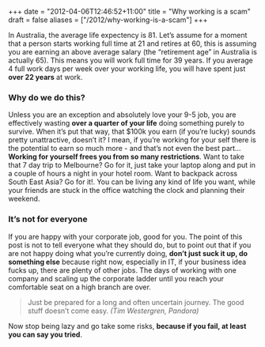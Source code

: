 +++
date = "2012-04-06T12:46:52+11:00"
title = "Why working is a scam"
draft = false
aliases = ["/2012/why-working-is-a-scam"]
+++

<p>In Australia, the average life expectency is 81. Let&#8217;s assume for a moment that a person starts working full time at 21 and retires at 60, this is assuming you are earning an above average salary (the &#8220;retirement age&#8221; in Australia is actually 65). This means you will work full time for 39 years. If you average 4 full work days per week over your working life, you will have spent just <strong>over 22 years</strong> at work.</p>

<h3 id='why_do_we_do_this'>Why do we do this?</h3>

<p>Unless you are an exception and absolutely love your 9-5 job, you are effectively wasting <strong>over a quarter of your life</strong> doing something purely to survive. When it&#8217;s put that way, that $100k you earn (if you&#8217;re lucky) sounds pretty unattractive, doesn&#8217;t it? I mean, if you&#8217;re working for your self there is the potential to earn so much more - and that&#8217;s not even the best part&#8230; <strong>Working for yourself frees you from so many restrictions</strong>. Want to take that 7 day trip to Melbourne? Go for it, just take your laptop along and put in a couple of hours a night in your hotel room. Want to backpack across South East Asia? Go for it!. You can be living any kind of life you want, while your friends are stuck in the office watching the clock and planning their weekend.</p>

<h3 id='its_not_for_everyone'>It&#8217;s not for everyone</h3>

<p>If you are happy with your corporate job, good for you. The point of this post is not to tell everyone what they should do, but to point out that if you are not happy doing what you&#8217;re currently doing, <strong>don&#8217;t just suck it up, do something else</strong> because right now, especially in IT, if your business idea fucks up, there are plenty of other jobs. The days of working with one company and scaling up the corporate ladder until you reach your comfortable seat on a high branch are over.</p>

<blockquote>
<p>Just be prepared for a long and often uncertain journey. The good stuff doesn&#8217;t come easy. <i>(Tim Westergren, Pandora)</i></p>
</blockquote>

<p>Now stop being lazy and go take some risks, <strong>because if you fail, at least you can say you tried</strong>.</p>
